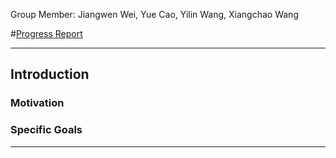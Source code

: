 Group Member: Jiangwen Wei, Yue Cao, Yilin Wang, Xiangchao Wang

#[Progress Report](https://dylan-wyl10.github.io/12740/index.html)

---------------------
## Introduction
### Motivation
### Specific Goals
---------------------
